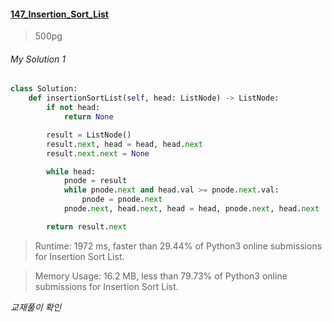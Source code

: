 #### [147_Insertion_Sort_List](https://leetcode.com/problems/insertion-sort-list/)
> 500pg

###### My Solution 1
```python
class Solution:
    def insertionSortList(self, head: ListNode) -> ListNode:
        if not head:
            return None

        result = ListNode()
        result.next, head = head, head.next
        result.next.next = None

        while head:
            pnode = result
            while pnode.next and head.val >= pnode.next.val:
                pnode = pnode.next
            pnode.next, head.next, head = head, pnode.next, head.next

        return result.next
```

> Runtime: 1972 ms, faster than 29.44% of Python3 online submissions for Insertion Sort List.

> Memory Usage: 16.2 MB, less than 79.73% of Python3 online submissions for Insertion Sort List.



*교재풀이 확인*
